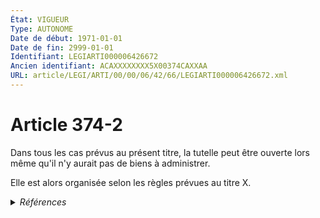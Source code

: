 ```yaml
---
État: VIGUEUR
Type: AUTONOME
Date de début: 1971-01-01
Date de fin: 2999-01-01
Identifiant: LEGIARTI000006426672
Ancien identifiant: ACAXXXXXXXX5X00374CAXXAA
URL: article/LEGI/ARTI/00/00/06/42/66/LEGIARTI000006426672.xml
---
```


<h1>Article 374-2</h1>

Dans tous les cas prévus au présent titre, la tutelle peut être ouverte lors
même qu'il n'y aurait pas de biens à administrer.<br />

Elle est alors organisée selon les règles prévues au titre X.


<details>
  <summary><em>Références</em></summary>

  <h2>Articles faisant référence à l'article</h2>
  
  <ul>
    <li>
      <a href="https://legal.tricoteuses.fr//redirection/LEGIARTI000006283875?vers=git&vers=legifrance">Loi n° 70-459 du 4 juin 1970 relative à l'autorité parentale - article 9 AUTONOME VIGUEUR, en vigueur depuis le 1971-01-01</a> SPEC_APPLI cible
    </li>
    <li>
      <a href="https://legal.tricoteuses.fr//redirection/LEGIARTI000006283881?vers=git&vers=legifrance">Loi n° 70-459 du 4 juin 1970 relative à l'autorité parentale - article 15 AUTONOME VIGUEUR, en vigueur depuis le 1971-01-01</a> SPEC_APPLI cible
    </li>
    <li>
      <a href="https://legal.tricoteuses.fr//redirection/LEGIARTI000006283879?vers=git&vers=legifrance">Loi n° 70-459 du 4 juin 1970 relative à l'autorité parentale - article 13 AUTONOME MODIFIE, en vigueur du 1971-01-01 au 2016-10-01</a> SPEC_APPLI cible
    </li>
    <li>
      <a href="https://legal.tricoteuses.fr//redirection/LEGIARTI000006283877?vers=git&vers=legifrance">Loi n° 70-459 du 4 juin 1970 relative à l'autorité parentale - article 11 AUTONOME VIGUEUR, en vigueur depuis le 1971-01-01</a> SPEC_APPLI cible
    </li>
    <li>
      <a href="https://legal.tricoteuses.fr//redirection/LEGIARTI000006283880?vers=git&vers=legifrance">Loi n° 70-459 du 4 juin 1970 relative à l'autorité parentale - article 14 AUTONOME VIGUEUR, en vigueur depuis le 1971-01-01</a> SPEC_APPLI cible
    </li>
    <li>
      <a href="https://legal.tricoteuses.fr//redirection/LEGIARTI000006283876?vers=git&vers=legifrance">Loi n° 70-459 du 4 juin 1970 relative à l'autorité parentale - article 10 AUTONOME VIGUEUR, en vigueur depuis le 1971-01-01</a> SPEC_APPLI cible
    </li>
    <li>
      <a href="https://legal.tricoteuses.fr//redirection/LEGIARTI000032043090?vers=git&vers=legifrance">Loi n° 70-459 du 4 juin 1970 relative à l'autorité parentale - article 13 AUTONOME VIGUEUR, en vigueur depuis le 2016-10-01</a> SPEC_APPLI cible
    </li>
    <li>
      <a href="https://legal.tricoteuses.fr//redirection/LEGIARTI000006283878?vers=git&vers=legifrance">Loi n° 70-459 du 4 juin 1970 relative à l'autorité parentale - article 12 AUTONOME VIGUEUR, en vigueur depuis le 1971-01-01</a> SPEC_APPLI cible
    </li>
    <li>
      <a href="https://legal.tricoteuses.fr//redirection/LEGIARTI000006283867?vers=git&vers=legifrance">Loi n°70-459 du 4 juin 1970 RELATIVE A L'AUTORITE PARENTALE - article 1 ENTIEREMENT_MODIF</a> CREATION cible
    </li>
  </ul>
  
  <h2>Références faites par l'article</h2>
  
  <ul>
    <li>
      CODIFICATION source Loi 1803-03-14
    </li>
    <li>
      1970-06-04 CREATION source <a href="https://legal.tricoteuses.fr//redirection/LEGIARTI000006283867?vers=git&vers=legifrance">Loi n°70-459 du 4 juin 1970 RELATIVE A L'AUTORITE PARENTALE - article 1 ENTIEREMENT_MODIF</a>
    </li>
    <li>
      1970-06-04 SPEC_APPLI source <a href="https://legal.tricoteuses.fr//redirection/LEGIARTI000006283876?vers=git&vers=legifrance">Loi n° 70-459 du 4 juin 1970 relative à l'autorité parentale - article 10 AUTONOME VIGUEUR, en vigueur depuis le 1971-01-01</a>
    </li>
    <li>
      1970-06-04 SPEC_APPLI source <a href="https://legal.tricoteuses.fr//redirection/LEGIARTI000006283877?vers=git&vers=legifrance">Loi n° 70-459 du 4 juin 1970 relative à l'autorité parentale - article 11 AUTONOME VIGUEUR, en vigueur depuis le 1971-01-01</a>
    </li>
    <li>
      1970-06-04 SPEC_APPLI source <a href="https://legal.tricoteuses.fr//redirection/LEGIARTI000006283878?vers=git&vers=legifrance">Loi n° 70-459 du 4 juin 1970 relative à l'autorité parentale - article 12 AUTONOME VIGUEUR, en vigueur depuis le 1971-01-01</a>
    </li>
    <li>
      1970-06-04 SPEC_APPLI source <a href="https://legal.tricoteuses.fr//redirection/LEGIARTI000006283879?vers=git&vers=legifrance">Loi n° 70-459 du 4 juin 1970 relative à l'autorité parentale - article 13 AUTONOME MODIFIE, en vigueur du 1971-01-01 au 2016-10-01</a>
    </li>
    <li>
      1970-06-04 SPEC_APPLI source <a href="https://legal.tricoteuses.fr//redirection/LEGIARTI000006283880?vers=git&vers=legifrance">Loi n° 70-459 du 4 juin 1970 relative à l'autorité parentale - article 14 AUTONOME VIGUEUR, en vigueur depuis le 1971-01-01</a>
    </li>
    <li>
      1970-06-04 SPEC_APPLI source <a href="https://legal.tricoteuses.fr//redirection/LEGIARTI000006283881?vers=git&vers=legifrance">Loi n° 70-459 du 4 juin 1970 relative à l'autorité parentale - article 15 AUTONOME VIGUEUR, en vigueur depuis le 1971-01-01</a>
    </li>
    <li>
      1970-06-04 SPEC_APPLI source <a href="https://legal.tricoteuses.fr//redirection/LEGIARTI000006283875?vers=git&vers=legifrance">Loi n° 70-459 du 4 juin 1970 relative à l'autorité parentale - article 9 AUTONOME VIGUEUR, en vigueur depuis le 1971-01-01</a>
    </li>
  </ul>
</details>
